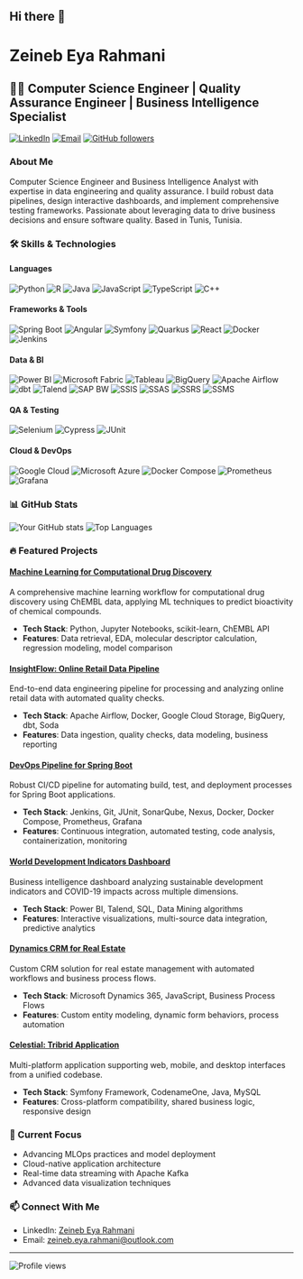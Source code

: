 ## Hi there 👋

# Zeineb Eya Rahmani

## 👨‍💻 Computer Science Engineer | Quality Assurance Engineer | Business Intelligence Specialist

[![LinkedIn](https://img.shields.io/badge/LinkedIn-0077B5?style=for-the-badge&logo=linkedin&logoColor=white)](https://www.linkedin.com/in/zeineb-eya-rahmani-1a453b156/)
[![Email](https://img.shields.io/badge/Email-D14836?style=for-the-badge&logo=gmail&logoColor=white)](mailto:zeineb.eya.rahmani@outlook.com)
[![GitHub followers](https://img.shields.io/github/followers/zeineb-eya?style=for-the-badge&logo=github)](https://github.com/zeineb-eya?tab=followers)
### About Me

Computer Science Engineer and Business Intelligence Analyst with expertise in data engineering and quality assurance. I build robust data pipelines, design interactive dashboards, and implement comprehensive testing frameworks. Passionate about leveraging data to drive business decisions and ensure software quality. Based in Tunis, Tunisia.

### 🛠️ Skills & Technologies

#### Languages
![Python](https://img.shields.io/badge/Python-3776AB?style=flat&logo=python&logoColor=white)
![R](https://img.shields.io/badge/R-276DC3?style=flat&logo=r&logoColor=white)
![Java](https://img.shields.io/badge/Java-ED8B00?style=flat&logo=java&logoColor=white)
![JavaScript](https://img.shields.io/badge/JavaScript-F7DF1E?style=flat&logo=javascript&logoColor=black)
![TypeScript](https://img.shields.io/badge/TypeScript-007ACC?style=flat&logo=typescript&logoColor=white)
![C++](https://img.shields.io/badge/C++-00599C?style=flat&logo=c%2B%2B&logoColor=white)

#### Frameworks & Tools
![Spring Boot](https://img.shields.io/badge/Spring_Boot-6DB33F?style=flat&logo=spring-boot&logoColor=white)
![Angular](https://img.shields.io/badge/Angular-DD0031?style=flat&logo=angular&logoColor=white)
![Symfony](https://img.shields.io/badge/Symfony-000000?style=flat&logo=symfony&logoColor=white)
![Quarkus](https://img.shields.io/badge/Quarkus-4695EB?style=flat&logo=quarkus&logoColor=white)
![React](https://img.shields.io/badge/React-61DAFB?style=flat&logo=react&logoColor=black)
![Docker](https://img.shields.io/badge/Docker-2496ED?style=flat&logo=docker&logoColor=white)
![Jenkins](https://img.shields.io/badge/Jenkins-D24939?style=flat&logo=jenkins&logoColor=white)

#### Data & BI
![Power BI](https://img.shields.io/badge/Power_BI-F2C811?style=flat&logo=power-bi&logoColor=black)
![Microsoft Fabric](https://img.shields.io/badge/Microsoft_Fabric-0078D4?style=flat&logo=microsoft&logoColor=white)
![Tableau](https://img.shields.io/badge/Tableau-E97627?style=flat&logo=tableau&logoColor=white)
![BigQuery](https://img.shields.io/badge/BigQuery-4285F4?style=flat&logo=google-cloud&logoColor=white)
![Apache Airflow](https://img.shields.io/badge/Apache_Airflow-017CEE?style=flat&logo=apache-airflow&logoColor=white)
![dbt](https://img.shields.io/badge/dbt-FF694B?style=flat&logo=dbt&logoColor=white)
![Talend](https://img.shields.io/badge/Talend-FF6D70?style=flat&logo=talend&logoColor=white)
![SAP BW](https://img.shields.io/badge/SAP_BW-0FAAFF?style=flat&logo=sap&logoColor=white)
![SSIS](https://img.shields.io/badge/SSIS-CC2927?style=flat&logo=microsoft-sql-server&logoColor=white)
![SSAS](https://img.shields.io/badge/SSAS-CC2927?style=flat&logo=microsoft-sql-server&logoColor=white)
![SSRS](https://img.shields.io/badge/SSRS-CC2927?style=flat&logo=microsoft-sql-server&logoColor=white)
![SSMS](https://img.shields.io/badge/SSMS-CC2927?style=flat&logo=microsoft-sql-server&logoColor=white)

#### QA & Testing
![Selenium](https://img.shields.io/badge/Selenium-43B02A?style=flat&logo=selenium&logoColor=white)
![Cypress](https://img.shields.io/badge/Cypress-17202C?style=flat&logo=cypress&logoColor=white)
![JUnit](https://img.shields.io/badge/JUnit-25A162?style=flat&logo=junit5&logoColor=white)

#### Cloud & DevOps
![Google Cloud](https://img.shields.io/badge/Google_Cloud-4285F4?style=flat&logo=google-cloud&logoColor=white)
![Microsoft Azure](https://img.shields.io/badge/Microsoft_Azure-0089D6?style=flat&logo=microsoft-azure&logoColor=white)
![Docker Compose](https://img.shields.io/badge/Docker_Compose-2496ED?style=flat&logo=docker&logoColor=white)
![Prometheus](https://img.shields.io/badge/Prometheus-E6522C?style=flat&logo=prometheus&logoColor=white)
![Grafana](https://img.shields.io/badge/Grafana-F46800?style=flat&logo=grafana&logoColor=white)

### 📊 GitHub Stats

![Your GitHub stats](https://github-readme-stats.vercel.app/api?username=zeineb-eya&show_icons=true&theme=radical)
![Top Languages](https://github-readme-stats.vercel.app/api/top-langs/?username=zeineb-eya&layout=compact&theme=radical)

### 🔥 Featured Projects

#### [Machine Learning for Computational Drug Discovery](https://github.com/yourusername/ML-CDD)
A comprehensive machine learning workflow for computational drug discovery using ChEMBL data, applying ML techniques to predict bioactivity of chemical compounds.
- **Tech Stack**: Python, Jupyter Notebooks, scikit-learn, ChEMBL API
- **Features**: Data retrieval, EDA, molecular descriptor calculation, regression modeling, model comparison

#### [InsightFlow: Online Retail Data Pipeline](https://github.com/yourusername/InsightFlow)
End-to-end data engineering pipeline for processing and analyzing online retail data with automated quality checks.
- **Tech Stack**: Apache Airflow, Docker, Google Cloud Storage, BigQuery, dbt, Soda
- **Features**: Data ingestion, quality checks, data modeling, business reporting

#### [DevOps Pipeline for Spring Boot](https://github.com/yourusername/springboot-devops)
Robust CI/CD pipeline for automating build, test, and deployment processes for Spring Boot applications.
- **Tech Stack**: Jenkins, Git, JUnit, SonarQube, Nexus, Docker, Docker Compose, Prometheus, Grafana
- **Features**: Continuous integration, automated testing, code analysis, containerization, monitoring

#### [World Development Indicators Dashboard](https://github.com/yourusername/WDI-Dashboard)
Business intelligence dashboard analyzing sustainable development indicators and COVID-19 impacts across multiple dimensions.
- **Tech Stack**: Power BI, Talend, SQL, Data Mining algorithms
- **Features**: Interactive visualizations, multi-source data integration, predictive analytics

#### [Dynamics CRM for Real Estate](https://github.com/yourusername/realestate-crm)
Custom CRM solution for real estate management with automated workflows and business process flows.
- **Tech Stack**: Microsoft Dynamics 365, JavaScript, Business Process Flows
- **Features**: Custom entity modeling, dynamic form behaviors, process automation

#### [Celestial: Tribrid Application](https://github.com/yourusername/celestial-app)
Multi-platform application supporting web, mobile, and desktop interfaces from a unified codebase.
- **Tech Stack**: Symfony Framework, CodenameOne, Java, MySQL
- **Features**: Cross-platform compatibility, shared business logic, responsive design

### 🌱 Current Focus

- Advancing MLOps practices and model deployment
- Cloud-native application architecture
- Real-time data streaming with Apache Kafka
- Advanced data visualization techniques

### 📫 Connect With Me

- LinkedIn: [Zeineb Eya Rahmani](https://www.linkedin.com/in/zeineb-eya-rahmani-1a453b156/)
- Email: zeineb.eya.rahmani@outlook.com

---

![Profile views](https://komarev.com/ghpvc/?username=zeineb-eya&color=blueviolet)

